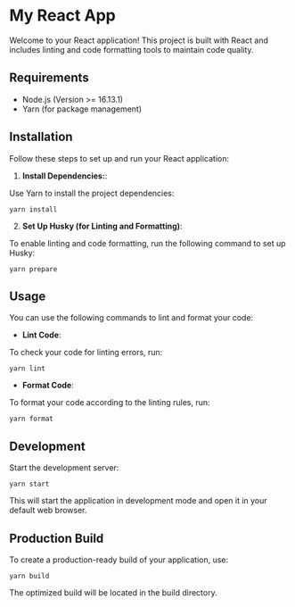 # My React App

Welcome to your React application! This project is built with React and includes linting and code formatting tools to maintain code quality.

## Requirements

- Node.js (Version >= 16.13.1)
- Yarn (for package management)

## Installation

Follow these steps to set up and run your React application:

1. **Install Dependencies:**:

Use Yarn to install the project dependencies:

```
yarn install
```

2. **Set Up Husky (for Linting and Formatting)**:

To enable linting and code formatting, run the following command to set up Husky:

```
yarn prepare
```

## Usage

You can use the following commands to lint and format your code:

- **Lint Code**:

To check your code for linting errors, run:

```
yarn lint
```

- **Format Code**:

To format your code according to the linting rules, run:

```
yarn format
```

## Development

Start the development server:

```
yarn start
```

This will start the application in development mode and open it in your default web browser.

## Production Build

To create a production-ready build of your application, use:

```
yarn build
```

The optimized build will be located in the build directory.
